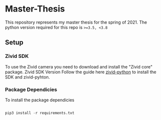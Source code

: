 # Master-Thesis
This repository represents my master thesis for the spring of 2021.
The python version required for this repo is `>=3.5, <3.8`

## Setup
### Zivid SDK
To use the Zivid camera you need to download and install the "Zivid core" package. Zivid SDK Version
Follow the guide here [zivid-python](https://github.com/zivid/zivid-python) to install the SDK and zivid-pyhton.

### Package Dependicies
To install the package dependicies
```python

pip3 install -r requirements.txt
```
